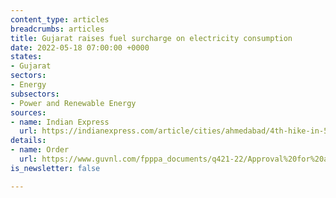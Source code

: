 ```yaml
---
content_type: articles
breadcrumbs: articles
title: Gujarat raises fuel surcharge on electricity consumption
date: 2022-05-18 07:00:00 +0000
states:
- Gujarat
sectors:
- Energy
subsectors:
- Power and Renewable Energy
sources:
- name: Indian Express
  url: https://indianexpress.com/article/cities/ahmedabad/4th-hike-in-5-months-gujarat-govt-raises-fuel-surcharge-to-rs-2-50-per-unit-7914630/
details:
- name: Order
  url: https://www.guvnl.com/fpppa_documents/q421-22/Approval%20for%20additional%20FPPPA%20recovery%20of%20Rs.%200.20%20per%20unit%20towards%20Q2%20of%20FY%202021-22.pdf
is_newsletter: false

---
```

